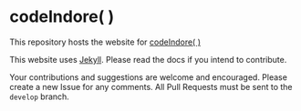 # codeIndore( )

This repository hosts the website for [codeIndore( )](https://codeindore.com)

This website uses [Jekyll](https://jekyllrb.com/). Please read the docs if you intend to contribute.

Your contributions and suggestions are welcome and encouraged. Please create a new Issue for any comments. All Pull Requests must be sent to the `develop` branch.
